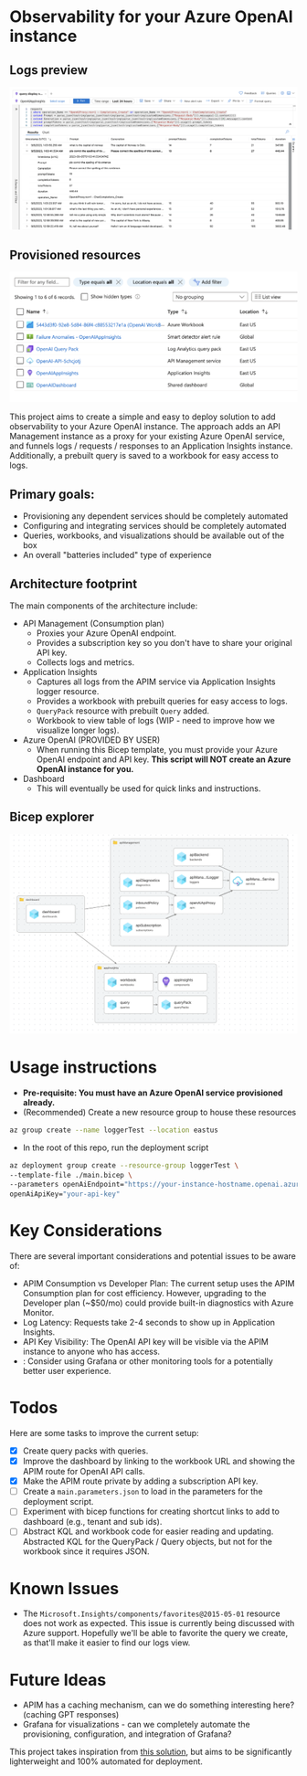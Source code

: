 # Observability for your Azure OpenAI instance

## Logs preview

![Logs](/images/logs.png)

## Provisioned resources

![Provisioned resources](/images/resources.png)

This project aims to create a simple and easy to deploy solution to add observability to your Azure OpenAI instance. The approach adds an API Management instance as a proxy for your existing Azure OpenAI service, and funnels logs / requests / responses to an Application Insights instance. Additionally, a prebuilt query is saved to a workbook for easy access to logs.

## Primary goals:

- Provisioning any dependent services should be completely automated
- Configuring and integrating services should be completely automated
- Queries, workbooks, and visualizations should be available out of the box
- An overall "batteries included" type of experience

## Architecture footprint

The main components of the architecture include:

- API Management (Consumption plan)
  - Proxies your Azure OpenAI endpoint.
  - Provides a subscription key so you don't have to share your original API key.
  - Collects logs and metrics.
- Application Insights
  - Captures all logs from the APIM service via Application Insights logger resource.
  - Provides a workbook with prebuilt queries for easy access to logs.
  - `QueryPack` resource with prebuilt `Query` added.
  - Workbook to view table of logs (WIP - need to improve how we visualize longer logs).
- Azure OpenAI (PROVIDED BY USER)
  - When running this Bicep template, you must provide your Azure OpenAI endpoint and API key. **This script will NOT create an Azure OpenAI instance for you.**
- Dashboard
  - This will eventually be used for quick links and instructions.

## Bicep explorer

![Bicep explorer](/images/explorer.png)

# Usage instructions

- **Pre-requisite: You must have an Azure OpenAI service provisioned already.**
- (Recommended) Create a new resource group to house these resources

```bash
az group create --name loggerTest --location eastus
```

- In the root of this repo, run the deployment script

```bash
az deployment group create --resource-group loggerTest \
--template-file ./main.bicep \
--parameters openAiEndpoint="https://your-instance-hostname.openai.azure.com/openai/" \
openAiApiKey="your-api-key"
```

# Key Considerations

There are several important considerations and potential issues to be aware of:

- APIM Consumption vs Developer Plan: The current setup uses the APIM Consumption plan for cost efficiency. However, upgrading to the Developer plan (~$50/mo) could provide built-in diagnostics with Azure Monitor.
- Log Latency: Requests take 2-4 seconds to show up in Application Insights.
- API Key Visibility: The OpenAI API key will be visible via the APIM instance to anyone who has access.
- : Consider using Grafana or other monitoring tools for a potentially better user experience.

# Todos

Here are some tasks to improve the current setup:

- [x] Create query packs with queries.
- [x] Improve the dashboard by linking to the workbook URL and showing the APIM route for OpenAI API calls.
- [x] Make the APIM route private by adding a subscription API key.
- [ ] Create a `main.parameters.json` to load in the parameters for the deployment script.
- [ ] Experiment with bicep functions for creating shortcut links to add to dashboard (e.g., tenant and sub ids).
- [ ] Abstract KQL and workbook code for easier reading and updating. Abstracted KQL for the QueryPack / Query objects, but not for the workbook since it requires JSON.

# Known Issues

- The `Microsoft.Insights/components/favorites@2015-05-01` resource does not work as expected. This issue is currently being discussed with Azure support. Hopefully we'll be able to favorite the query we create, as that'll make it easier to find our logs view.

# Future Ideas

- APIM has a caching mechanism, can we do something interesting here? (caching GPT responses)
- Grafana for visualizations - can we completely automate the provisioning, configuration, and integration of Grafana?

This project takes inspiration from [this solution](https://github.com/Azure-Samples/openai-python-enterprise-logging), but aims to be significantly lighterweight and 100% automated for deployment.
